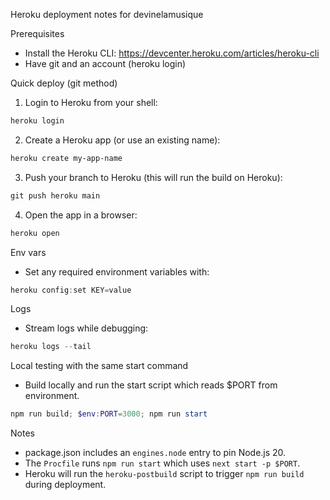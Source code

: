 Heroku deployment notes for devinelamusique

Prerequisites
- Install the Heroku CLI: https://devcenter.heroku.com/articles/heroku-cli
- Have git and an account (heroku login)

Quick deploy (git method)
1. Login to Heroku from your shell:

```powershell
heroku login
```

2. Create a Heroku app (or use an existing name):

```powershell
heroku create my-app-name
```

3. Push your branch to Heroku (this will run the build on Heroku):

```powershell
git push heroku main
```

4. Open the app in a browser:

```powershell
heroku open
```

Env vars
- Set any required environment variables with:

```powershell
heroku config:set KEY=value
```

Logs
- Stream logs while debugging:

```powershell
heroku logs --tail
```

Local testing with the same start command
- Build locally and run the start script which reads $PORT from environment.

```powershell
npm run build; $env:PORT=3000; npm run start
```

Notes
- package.json includes an `engines.node` entry to pin Node.js 20.
- The `Procfile` runs `npm run start` which uses `next start -p $PORT`.
- Heroku will run the `heroku-postbuild` script to trigger `npm run build` during deployment.
